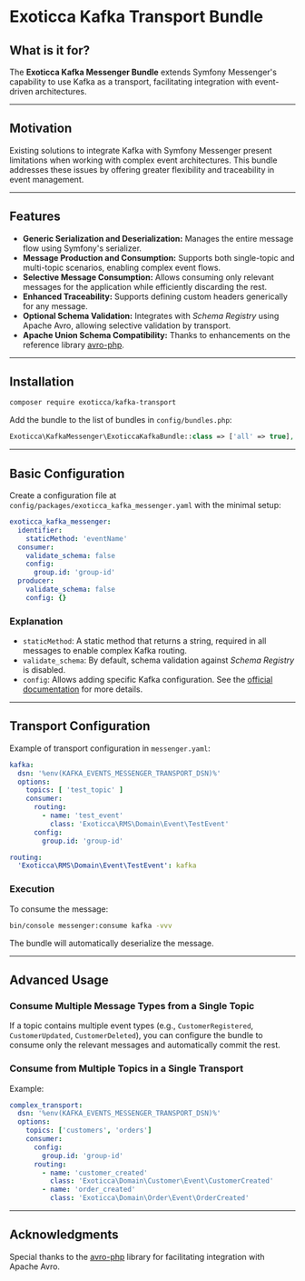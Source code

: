 # Exoticca Kafka Transport Bundle

## What is it for?
The **Exoticca Kafka Messenger Bundle** extends Symfony Messenger's capability to use Kafka as a transport, facilitating integration with event-driven architectures.

---

## Motivation
Existing solutions to integrate Kafka with Symfony Messenger present limitations when working with complex event architectures. This bundle addresses these issues by offering greater flexibility and traceability in event management.

---

## Features
- **Generic Serialization and Deserialization:** Manages the entire message flow using Symfony's serializer.
- **Message Production and Consumption:** Supports both single-topic and multi-topic scenarios, enabling complex event flows.
- **Selective Message Consumption:** Allows consuming only relevant messages for the application while efficiently discarding the rest.
- **Enhanced Traceability:** Supports defining custom headers generically for any message.
- **Optional Schema Validation:** Integrates with *Schema Registry* using Apache Avro, allowing selective validation by transport.
- **Apache Union Schema Compatibility:** Thanks to enhancements on the reference library [avro-php](https://gitlab.com/Jaumo/avro-php).

---

## Installation
```bash
composer require exoticca/kafka-transport
```

Add the bundle to the list of bundles in `config/bundles.php`:
```php
Exoticca\KafkaMessenger\ExoticcaKafkaBundle::class => ['all' => true],
```

---

## Basic Configuration
Create a configuration file at `config/packages/exoticca_kafka_messenger.yaml` with the minimal setup:

```yaml
exoticca_kafka_messenger:
  identifier:
    staticMethod: 'eventName'
  consumer:
    validate_schema: false
    config:
      group.id: 'group-id'
  producer:
    validate_schema: false
    config: {}
```

### Explanation
- `staticMethod`: A static method that returns a string, required in all messages to enable complex Kafka routing.
- `validate_schema`: By default, schema validation against *Schema Registry* is disabled.
- `config`: Allows adding specific Kafka configuration. See the [official documentation](https://github.com/confluentinc/librdkafka/blob/master/CONFIGURATION.md) for more details.

---

## Transport Configuration
Example of transport configuration in `messenger.yaml`:

```yaml
kafka:
  dsn: '%env(KAFKA_EVENTS_MESSENGER_TRANSPORT_DSN)%'
  options:
    topics: [ 'test_topic' ]
    consumer:
      routing:
        - name: 'test_event'
          class: 'Exoticca\RMS\Domain\Event\TestEvent'
      config:
        group.id: 'group-id'

routing:
  'Exoticca\RMS\Domain\Event\TestEvent': kafka
```

### Execution
To consume the message:
```bash
bin/console messenger:consume kafka -vvv
```
The bundle will automatically deserialize the message.

---

## Advanced Usage
### Consume Multiple Message Types from a Single Topic
If a topic contains multiple event types (e.g., `CustomerRegistered`, `CustomerUpdated`, `CustomerDeleted`), you can configure the bundle to consume only the relevant messages and automatically commit the rest.

### Consume from Multiple Topics in a Single Transport
Example:

```yaml
complex_transport:
  dsn: '%env(KAFKA_EVENTS_MESSENGER_TRANSPORT_DSN)%'
  options:
    topics: ['customers', 'orders']
    consumer:
      config:
        group.id: 'group-id'
      routing:
        - name: 'customer_created'
          class: 'Exoticca\Domain\Customer\Event\CustomerCreated'
        - name: 'order_created'
          class: 'Exoticca\Domain\Order\Event\OrderCreated'
```

---

## Acknowledgments
Special thanks to the [avro-php](https://gitlab.com/Jaumo/avro-php) library for facilitating integration with Apache Avro.

